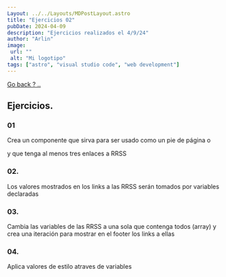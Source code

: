 ```yaml
---
Layout: ../../Layouts/MDPostLayout.astro
title: "Ejercicios 02"
pubDate: 2024-04-09
description: "Ejercicios realizados el 4/9/24"
author: "Arlin"
image: 
 url: ""
 alt: "Mi logotipo"
tags: ["astro", "visual studio code", "web development"]
---
```

[Go back ? ..](../../)
## Ejercicios.

### 01

Crea un componente que sirva para ser usado como un pie de página o <footer> y que tenga al menos tres enlaces a RRSS

 ### 02.

Los valores mostrados en los links a las RRSS serán tomados por variables declaradas


### 03.

Cambia las variables de las RRSS a una sola que contenga todos (array) y crea una iteración para mostrar en el footer los links a ellas

### 04.

Aplica valores de estilo atraves de variables
